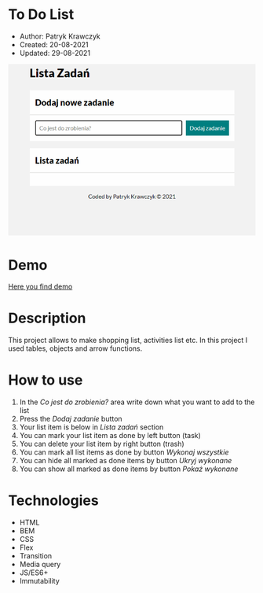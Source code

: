 # To Do List

- Author: Patryk Krawczyk
- Created: 20-08-2021
- Updated: 29-08-2021

![Screen](img/to-do-gif.gif)

# Demo
[Here you find demo](https://kraviecdev.github.io/to-do-list/)
# Description
This project allows to make shopping list, activities list etc.
In this project I used tables, objects and arrow functions.
# How to use
1. In the *Co jest do zrobienia?* area write down what you want to add to the list
2. Press the *Dodaj zadanie* button
3. Your list item is below in *Lista zadań* section
4. You can mark your list item as done by left button (task)
5. You can delete your list item by right button (trash)
6. You can mark all list items as done by button *Wykonaj wszystkie*
7. You can hide all marked as done items by button *Ukryj wykonane*
8. You can show all marked as done items by button *Pokaż wykonane*

# Technologies

- HTML
- BEM
- CSS
- Flex
- Transition
- Media query
- JS/ES6+
- Immutability
